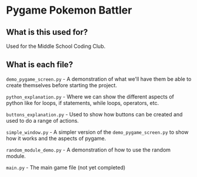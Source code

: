 # Pygame Pokemon Battler

## What is this used for?

Used for the Middle School Coding Club.

## What is each file?

`demo_pygame_screen.py` - A demonstration of what we'll have them be able to create themselves before starting the project.

`python_explanation.py` - Where we can show the different aspects of python like for loops, if statements, while loops, operators, etc.

`buttons_explanation.py` - Used to show how buttons can be created and used to do a range of actions.

`simple_window.py` - A simpler version of the `demo_pygame_screen.py` to show how it works and the aspects of pygame.

`random_module_demo.py` - A demonstration of how to use the random module.

`main.py` - The main game file (not yet completed)
